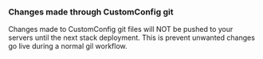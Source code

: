 ### Changes made through CustomConfig git

Changes made to CustomConfig git files will NOT be pushed to your servers until the next stack deployment. This is prevent unwanted changes go live during a normal gil workflow.

